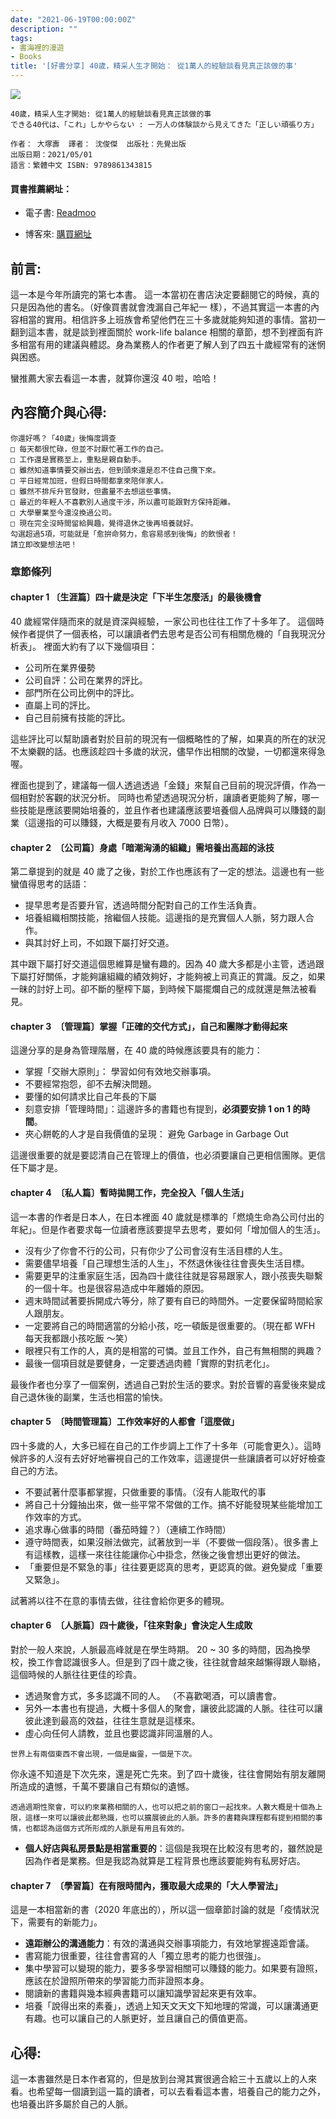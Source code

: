 ```yaml
---
date: "2021-06-19T00:00:00Z"
description: ""
tags:
- 書海裡的漫遊
- Books
title: '[好書分享] 40歲，精采人生才開始： 從1萬人的經驗談看見真正該做的事'
---
```


<div><a href="http://moo.im/a/kwEGWX" title="40歲，精采人生才開始"><img src="https://cdn.readmoo.com/cover/62/f2efg6a_210x315.jpg?v=0"></a></div>




```
40歲，精采人生才開始: 從1萬人的經驗談看見真正該做的事
できる40代は、「これ」しかやらない : 一万人の体験談から見えてきた「正しい頑張り方」

作者： 大塚壽  譯者： 沈俊傑  出版社：先覺出版 
出版日期：2021/05/01 
語言：繁體中文 ISBN: 9789861343815 
```

#### 買書推薦網址：

- 電子書: [Readmoo](http://moo.im/a/kwEGWX)

- 博客來: [購買網址](https://www.books.com.tw/exep/assp.php/kkdailin/products/0010889442?utm_source=kkdailin&utm_medium=ap-books&utm_content=recommend&utm_campaign=ap-202106)


## 前言:

這一本是今年所讀完的第七本書。 這一本當初在書店決定要翻閱它的時候，真的只是因為他的書名。（好像買書就會洩漏自己年紀一
樣），不過其實這一本書的內容相當的實用。相信許多上班族會希望他們在三十多歲就能夠知道的事情。當初一翻到這本書，就是談到裡面關於 work-life balance  相關的章節，想不到裡面有許多相當有用的建議與體認。身為業務人的作者更了解人到了四五十歲經常有的迷惘與困惑。

 蠻推薦大家去看這一本書，就算你還沒 40 啦，哈哈！



## 內容簡介與心得:

```
你還好嗎？「40歲」後悔度調查
□ 每天都很忙碌，但並不討厭忙著工作的自己。
□ 工作還是實務至上，重點是親自動手。
□ 雖然知道事情要交辦出去，但到頭來還是忍不住自己攬下來。
□ 平日經常加班，但假日時間都拿來陪伴家人。
□ 雖然不排斥升官發財，但盡量不去想這些事情。
□ 最近的年輕人不喜歡別人過度干涉，所以盡可能跟對方保持距離。
□ 大學畢業至今還沒換過公司。
□ 現在完全沒時間留給興趣，覺得退休之後再培養就好。
勾選超過5項，可能就是「愈拚命努力，愈容易感到後悔」的飲恨者！
請立即改變想法吧！

```

### 章節條列

#### chapter 1 〔生涯篇〕四十歲是決定「下半生怎麼活」的最後機會 

40 歲經常伴隨而來的就是資深與經驗，一家公司也往往工作了十多年了。 這個時候作者提供了一個表格，可以讓讀者們去思考是否公司有相關危機的「自我現況分析表」。 裡面大約有了以下幾個項目：

- 公司所在業界優勢
- 公司自評：公司在業界的評比。
- 部門所在公司比例中的評比。
- 直屬上司的評比。
- 自己目前擁有技能的評比。

這些評比可以幫助讀者對於目前的現況有一個概略性的了解，如果真的所在的狀況不太樂觀的話。也應該趁四十多歲的狀況，儘早作出相關的改變，一切都還來得急喔。 

裡面也提到了，建議每一個人透過透過「金錢」來幫自己目前的現況評價，作為一個相對於客觀的狀況分析。 同時也希望透過現況分析，讓讀者更能夠了解，哪一些技能是應該要開始培養的，並且作者也建議應該要培養個人品牌與可以賺錢的副業（這邊指的可以賺錢，大概是要有月收入 7000 日幣）。

#### chapter 2　〔公司篇〕身處「暗潮洶湧的組織」需培養出高超的泳技

第二章提到的就是 40 歲了之後，對於工作也應該有了一定的想法。這邊也有一些蠻值得思考的話語：

- 提早思考是否要升官，透過時間分配對自己的工作生活負責。
- 培養組織相關技能，捨繼個人技能。這邊指的是充實個人人脈，努力跟人合作。
- 與其討好上司，不如跟下屬打好交道。

其中跟下屬打好交道這個思維算是蠻有趣的。因為 40 歲大多都是小主管，透過跟下屬打好關係，才能夠讓組織的績效夠好，才能夠被上司真正的賞識。反之，如果一昧的討好上司。卻不斷的壓榨下屬，到時候下屬擺爛自己的成就還是無法被看見。

#### chapter 3　〔管理篇〕掌握「正確的交代方式」，自己和團隊才動得起來

這邊分享的是身為管理階層，在 40 歲的時候應該要具有的能力：

- 掌握「交辦大原則」： 學習如何有效地交辦事項。
- 不要經常抱怨，卻不去解決問題。
- 要懂的如何請求比自己年長的下屬
- 刻意安排「管理時間」：這邊許多的書籍也有提到，**必須要安排 1 on 1 的時間**。
- 夾心餅乾的人才是自我價值的呈現： 避免 Garbage in Garbage Out

這邊很重要的就是要認清自己在管理上的價值，也必須要讓自己更相信團隊。更信任下屬才是。

#### chapter 4　〔私人篇〕暫時拋開工作，完全投入「個人生活」

這一本書的作者是日本人，在日本裡面 40 歲就是標準的「燃燒生命為公司付出的年紀」。但是作者要求每一位讀者應該要提早去思考，要如何「增加個人的生活」。

- 沒有少了你會不行的公司，只有你少了公司會沒有生活目標的人生。
- 需要儘早培養「自己理想生活的人生」，不然退休後往往會喪失生活目標。
- 需要更早的注重家庭生活，因為四十歲往往就是容易跟家人，跟小孩喪失聯繫的一個十年。也是很容易造成中年離婚的原因。
- 週末時間試著要拆開成六等分，除了要有自已的時間外。一定要保留時間給家人跟朋友。
- 一定要將自己的時間適當的分給小孩，吃一頓飯是很重要的。（現在都 WFH 每天我都跟小孩吃飯 ～笑）
- 眼裡只有工作的人，真的是相當的可憐。並且工作外，自己有無相關的興趣？
- 最後一個項目就是要健身，一定要透過肉體「實際的對抗老化」。

最後作者也分享了一個案例，透過自己對於生活的要求。對於音響的喜愛後來變成自己退休後的副業，生活也相當的愉快。

#### chapter 5　〔時間管理篇〕工作效率好的人都會「這麼做」

四十多歲的人，大多已經在自己的工作步調上工作了十多年（可能會更久）。這時候許多的人沒有去好好地審視自己的工作效率，這邊提供一些讓讀者可以好好檢查自己的方法。

- 不要試著什麼事都掌握，只做重要的事情。（沒有人能取代的事
- 將自己十分鐘抽出來，做一些平常不常做的工作。搞不好能發現某些能增加工作效率的方式。
- 追求專心做事的時間（番茄時鐘？）（連續工作時間）
- 遵守時間表，如果沒辦法做完，試著放到一半（不要做一個段落）。很多書上有這樣教，這樣一來往往能讓你心中掛念，然後之後會想出更好的做法。
- 「重要但是不緊急的事」往往要更認真的思考，更認真的做。避免變成「重要又緊急」。

試著將以往不在意的事情去做，往往會給你更多的體現。

#### chapter 6　〔人脈篇〕四十歲後，「往來對象」會決定人生成敗

對於一般人來說，人脈最高峰就是在學生時期。 20 ~ 30 多的時間，因為換學校，換工作會認識很多人。但是到了四十歲之後，往往就會越來越懶得跟人聯絡，這個時候的人脈往往更佳的珍貴。

- 透過聚會方式，多多認識不同的人。 （不喜歡喝酒，可以讀書會。
- 另外一本書也有提過，大概十多個人的聚會，讓彼此認識的人脈。往往可以讓彼此達到最高的效益，往往生意就是這樣來。
- 虛心向任何人請教，並且也要認識非同溫層的人。

```
世界上有兩個東西不會出現，一個是幽靈，一個是下次。
```

你永遠不知道是下次先來，還是死亡先來。到了四十歲後，往往會開始有朋友離開所造成的遺憾，千萬不要讓自己有類似的遺憾。

```
透過週期性聚會，可以約來業務相關的人，也可以把之前的窗口一起找來。人數大概是十個為上限，這樣一來可以讓彼此都熟識，也可以擴展彼此的人脈。許多的書籍與課程都有提到相關的事情，也都認為這個方式所形成的人脈是有用且有效的。
```

- **個人好店與私房景點是相當重要的**：這個是我現在比較沒有思考的，雖然說是因為作者是業務。但是我認為就算是工程背景也應該要能夠有私房好店。

#### chapter 7　〔學習篇〕在有限時間內，獲取最大成果的「大人學習法」

這是一本相當新的書（2020 年底出的），所以這一個章節討論的就是「疫情狀況下，需要有的新能力」。

- **遠距辦公的溝通能力**：有效的溝通與交辦事項能力，有效地掌握遠距會議。
- 書寫能力很重要，往往會書寫的人「獨立思考的能力也很強」。
- 集中學習可以變現的能力，要多多學習相關可以賺錢的能力。如果要有證照，應該在於證照所帶來的學習能力而非證照本身。
- 閱讀新的書籍與幾本經典書籍可以讓知識學習起來更有效率。
- 培養「說得出來的素養」，透過上知天文天文下知地理的常識，可以讓溝通更有趣。也可以讓自己的人脈更好，並且讓自己的價值更高。


## 心得:

這一本書雖然是日本作者寫的，但是放到台灣其實很適合給三十五歲以上的人來看。也希望每一個讀到這一篇的讀者，可以去看看這本書，培養自己的能力之外，也培養出許多屬於自己的人脈。

